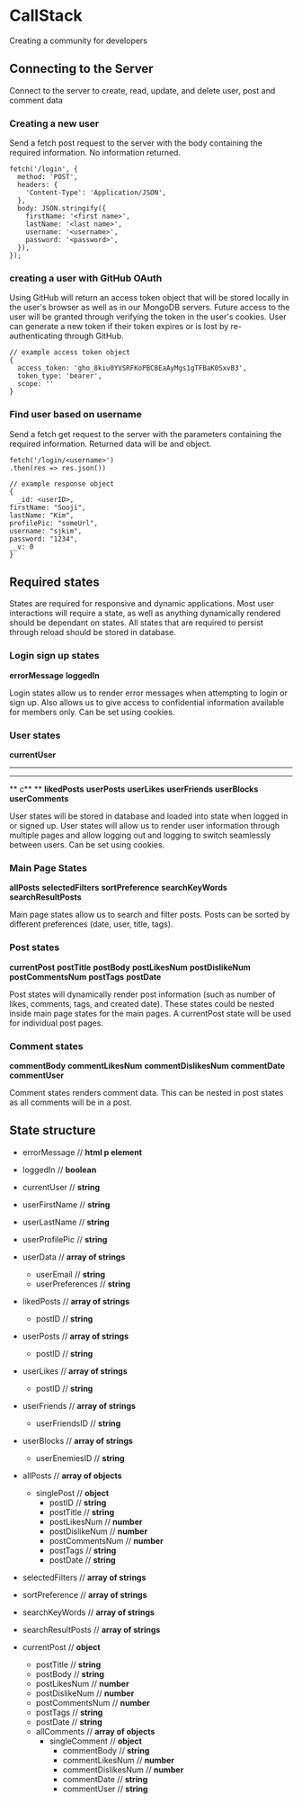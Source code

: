# CallStack

Creating a community for developers

## Connecting to the Server

Connect to the server to create, read, update, and delete user, post and comment data

### Creating a new user

Send a fetch post request to the server with the body containing the required information. No information returned.

```
fetch('/login', {
  method: 'POST',
  headers: {
    'Content-Type': 'Application/JSON',
  },
  body: JSON.stringify({
    firstName: '<first name>',
    lastName: '<last name>',
    username: '<username>',
    password: '<password>',
  }),
});
```

### creating a user with GitHub OAuth

Using GitHub will return an access token object that will be stored locally in the user's browser as well as in our MongoDB servers. Future access to the user will be granted through verifying the token in the user's cookies. User can generate a new token if their token expires or is lost by re-authenticating through GitHub.

```
// example access token object
{
  access_token: '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',
  token_type: 'bearer',
  scope: ''
}
```

### Find user based on username

Send a fetch get request to the server with the parameters containing the required information. Returned data will be and object.

```
fetch('/login/<username>')
.then(res => res.json())

// example response object
{
  _id: <userID>,
firstName: "Sooji",
lastName: "Kim",
profilePic: "someUrl",
username: "sjkim",
password: "1234",
__v: 0
}
```

## Required states

States are required for responsive and dynamic applications. Most user interactions will require a state, as well as anything dynamically rendered should be dependant on states. All states that are required to persist through reload should be stored in database.

### Login sign up states

**errorMessage**
**loggedIn**

Login states allow us to render error messages when attempting to login or sign up. Also allows us to give access to confidential information available for members only. Can be set using cookies.

### User states

**currentUser**

---

---

** c**
\*\*
**likedPosts**
**userPosts**
**userLikes**
**userFriends**
**userBlocks**
**userComments**

User states will be stored in database and loaded into state when logged in or signed up. User states will allow us to render user information through multiple pages and allow logging out and logging to switch seamlessly between users. Can be set using cookies.

### Main Page States

**allPosts**
**selectedFilters**
**sortPreference**
**searchKeyWords**
**searchResultPosts**

Main page states allow us to search and filter posts. Posts can be sorted by different preferences (date, user, title, tags).

### Post states

**currentPost**
**postTitle**
**postBody**
**postLikesNum**
**postDislikeNum**
**postCommentsNum**
**postTags**
**postDate**

Post states will dynamically render post information (such as number of likes, comments, tags, and created date). These states could be nested inside main page states for the main pages. A currentPost state will be used for individual post pages.

### Comment states

**commentBody**
**commentLikesNum**
**commentDislikesNum**
**commentDate**
**commentUser**

Comment states renders comment data. This can be nested in post states as all comments will be in a post.

## State structure

- errorMessage // **html p element**
- loggedIn // **boolean**

- currentUser // **string**
- userFirstName // **string**
- userLastName // **string**
- userProfilePic // **string**
- userData // **array of strings**
  - userEmail // **string**
  - userPreferences // **string**
- likedPosts // **array of strings**
  - postID // **string**
- userPosts // **array of strings**
  - postID // **string**
- userLikes // **array of strings**
  - postID // **string**
- userFriends // **array of strings**
  - userFriendsID // **string**
- userBlocks // **array of strings**

  - userEnemiesID // **string**

- allPosts // **array of objects**
  - singlePost // **object**
    - postID // **string**
    - postTitle // **string**
    - postLikesNum // **number**
    - postDislikeNum // **number**
    - postCommentsNum // **number**
    - postTags // **string**
    - postDate // **string**
- selectedFilters // **array of strings**
- sortPreference // **array of strings**
- searchKeyWords // **array of strings**
- searchResultPosts // **array of strings**

- currentPost // **object**
  - postTitle // **string**
  - postBody // **string**
  - postLikesNum // **number**
  - postDislikeNum // **number**
  - postCommentsNum // **number**
  - postTags // **string**
  - postDate // **string**
  - allComments // **array of objects**
    - singleComment // **object**
      - commentBody // **string**
      - commentLikesNum // **number**
      - commentDislikesNum // **number**
      - commentDate // **string**
      - commentUser // **string**
